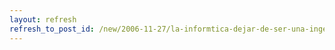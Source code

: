 ```yaml
---
layout: refresh
refresh_to_post_id: /new/2006-11-27/la-informtica-dejar-de-ser-una-ingeniera
---
```

